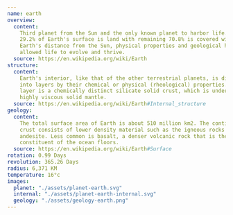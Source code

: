 ```yaml
---
name: earth
overview:
  content:
    Third planet from the Sun and the only known planet to harbor life. About
    29.2% of Earth's surface is land with remaining 70.8% is covered with water.
    Earth's distance from the Sun, physical properties and geological history have
    allowed life to evolve and thrive.
  source: https://en.wikipedia.org/wiki/Earth
structure:
  content:
    Earth's interior, like that of the other terrestrial planets, is divided
    into layers by their chemical or physical (rheological) properties. The outer
    layer is a chemically distinct silicate solid crust, which is underlain by a
    highly viscous solid mantle.
  source: https://en.wikipedia.org/wiki/Earth#Internal_structure
geology:
  content:
    The total surface area of Earth is about 510 million km2. The continental
    crust consists of lower density material such as the igneous rocks granite and
    andesite. Less common is basalt, a denser volcanic rock that is the primary
    constituent of the ocean floors.
  source: https://en.wikipedia.org/wiki/Earth#Surface
rotation: 0.99 Days
revolution: 365.26 Days
radius: 6,371 KM
temperature: 16°c
images:
  planet: "./assets/planet-earth.svg"
  internal: "./assets/planet-earth-internal.svg"
  geology: "./assets/geology-earth.png"
---
```

